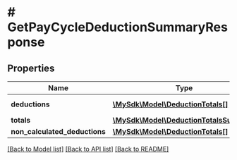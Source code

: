 # # GetPayCycleDeductionSummaryResponse

## Properties

Name | Type | Description | Notes
------------ | ------------- | ------------- | -------------
**deductions** | [**\MySdk\Model\DeductionTotals[]**](DeductionTotals.md) | Collection of DeductionTotals | [optional]
**totals** | [**\MySdk\Model\DeductionTotalsSummary**](DeductionTotalsSummary.md) |  | [optional]
**non_calculated_deductions** | [**\MySdk\Model\DeductionTotals[]**](DeductionTotals.md) |  | [optional]

[[Back to Model list]](../../README.md#models) [[Back to API list]](../../README.md#endpoints) [[Back to README]](../../README.md)
